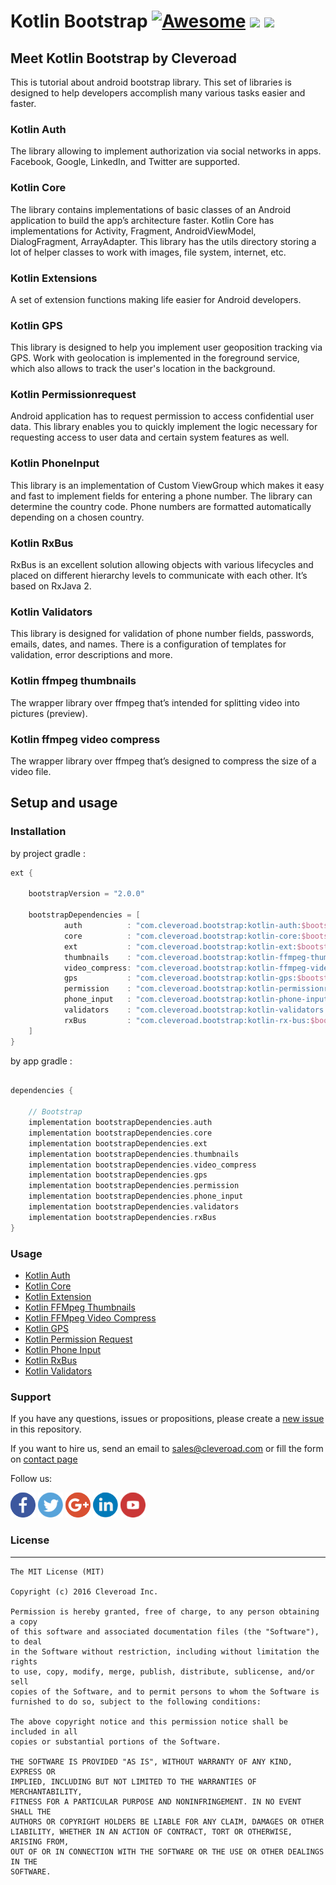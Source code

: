 # Kotlin Bootstrap [![Awesome](https://cdn.rawgit.com/sindresorhus/awesome/d7305f38d29fed78fa85652e3a63e154dd8e8829/media/badge.svg)](https://github.com/sindresorhus/awesome) <img src="https://www.cleveroad.com/public/comercial/label-android.svg" height="19"> <a href="https://www.cleveroad.com/?utm_source=github&utm_medium=label&utm_campaign=contacts"><img src="https://www.cleveroad.com/public/comercial/label-cleveroad.svg" height="19"></a>

## Meet Kotlin Bootstrap by Cleveroad

This is tutorial about android bootstrap library. This set of libraries is designed to help developers accomplish many various tasks easier and faster.

### Kotlin Auth
The library allowing to implement authorization via social networks in apps. Facebook, Google, LinkedIn, and Twitter are supported.

### Kotlin Core
The library contains implementations of basic classes of an Android application to build the app’s architecture faster. Kotlin Core has implementations for Activity, Fragment, AndroidViewModel, DialogFragment, ArrayAdapter. This library has the utils directory storing a lot of helper classes to work with images, file system, internet, etc.

### Kotlin Extensions
A set of extension functions making life easier for Android developers. 

### Kotlin GPS
This library is designed to help you implement user geoposition tracking via GPS. Work with geolocation is implemented in the foreground service, which also allows to track the user's location in the background.

### Kotlin Permissionrequest
Android application has to request permission to access confidential user data. This library enables you to quickly implement the logic necessary for requesting access to user data and certain system features as well.

### Kotlin PhoneInput
This library is an implementation of Custom ViewGroup which makes it easy and fast to implement fields for entering a phone number. The library can determine the country code. Phone numbers are formatted automatically depending on a chosen country. 

### Kotlin RxBus
RxBus is an excellent solution allowing objects with various lifecycles and placed on different hierarchy levels to communicate with each other. It’s based on RxJava 2.

### Kotlin Validators
This library is designed for validation of phone number fields, passwords, emails, dates, and names. There is a configuration of templates for validation, error descriptions and more.

### Kotlin ffmpeg thumbnails
The wrapper library over ffmpeg that’s intended for splitting video into pictures (preview).

### Kotlin ffmpeg video compress
The wrapper library over ffmpeg that’s designed to compress the size of a video file.

## Setup and usage
### Installation
by project gradle :
```groovy
ext {

    bootstrapVersion = "2.0.0"

    bootstrapDependencies = [
            auth          : "com.cleveroad.bootstrap:kotlin-auth:$bootstrapVersion",
            core          : "com.cleveroad.bootstrap:kotlin-core:$bootstrapVersion",
            ext           : "com.cleveroad.bootstrap:kotlin-ext:$bootstrapVersion"
            thumbnails    : "com.cleveroad.bootstrap:kotlin-ffmpeg-thumbnails:$bootstrapVersion"
            video_compress: "com.cleveroad.bootstrap:kotlin-ffmpeg-video-compress:$bootstrapVersion"
            gps           : "com.cleveroad.bootstrap:kotlin-gps:$bootstrapVersion"
            permission    : "com.cleveroad.bootstrap:kotlin-permissionrequest:$bootstrapVersion"
            phone_input   : "com.cleveroad.bootstrap:kotlin-phone-input:$bootstrapVersion"
            validators    : "com.cleveroad.bootstrap:kotlin-validators:$bootstrapVersion",
            rxBus         : "com.cleveroad.bootstrap:kotlin-rx-bus:$bootstrapVersion",
    ]
}
```

by app gradle :
```groovy

dependencies {

    // Bootstrap
    implementation bootstrapDependencies.auth
    implementation bootstrapDependencies.core
    implementation bootstrapDependencies.ext
    implementation bootstrapDependencies.thumbnails
    implementation bootstrapDependencies.video_compress
    implementation bootstrapDependencies.gps
    implementation bootstrapDependencies.permission
    implementation bootstrapDependencies.phone_input
    implementation bootstrapDependencies.validators
    implementation bootstrapDependencies.rxBus
}
```

### Usage ###

- [Kotlin Auth]
- [Kotlin Core]
- [Kotlin Extension]
- [Kotlin FFMpeg Thumbnails]
- [Kotlin FFMpeg Video Compress]
- [Kotlin GPS]
- [Kotlin Permission Request]
- [Kotlin Phone Input]
- [Kotlin RxBus]
- [Kotlin Validators]

### Support ###
If you have any questions, issues or propositions, please create a <a href="../../issues/new">new issue</a> in this repository.

If you want to hire us, send an email to sales@cleveroad.com or fill the form on <a href="https://www.cleveroad.com/contact">contact page</a>

Follow us:

[![Awesome](/images/social/facebook.png)](https://www.facebook.com/cleveroadinc/)   [![Awesome](/images/social/twitter.png)](https://twitter.com/cleveroadinc)   [![Awesome](/images/social/google.png)](https://plus.google.com/+CleveroadInc)   [![Awesome](/images/social/linkedin.png)](https://www.linkedin.com/company/cleveroad-inc-)   [![Awesome](/images/social/youtube.png)](https://www.youtube.com/channel/UCFNHnq1sEtLiy0YCRHG2Vaw)
<br/>

### License ###
* * *
    The MIT License (MIT)
    
    Copyright (c) 2016 Cleveroad Inc.
    
    Permission is hereby granted, free of charge, to any person obtaining a copy
    of this software and associated documentation files (the "Software"), to deal
    in the Software without restriction, including without limitation the rights
    to use, copy, modify, merge, publish, distribute, sublicense, and/or sell
    copies of the Software, and to permit persons to whom the Software is
    furnished to do so, subject to the following conditions:
    
    The above copyright notice and this permission notice shall be included in all
    copies or substantial portions of the Software.
    
    THE SOFTWARE IS PROVIDED "AS IS", WITHOUT WARRANTY OF ANY KIND, EXPRESS OR
    IMPLIED, INCLUDING BUT NOT LIMITED TO THE WARRANTIES OF MERCHANTABILITY,
    FITNESS FOR A PARTICULAR PURPOSE AND NONINFRINGEMENT. IN NO EVENT SHALL THE
    AUTHORS OR COPYRIGHT HOLDERS BE LIABLE FOR ANY CLAIM, DAMAGES OR OTHER
    LIABILITY, WHETHER IN AN ACTION OF CONTRACT, TORT OR OTHERWISE, ARISING FROM,
    OUT OF OR IN CONNECTION WITH THE SOFTWARE OR THE USE OR OTHER DEALINGS IN THE
    SOFTWARE.

[Kotlin Auth]: /kotlin-auth
[Kotlin Core]: /kotlin-core
[Kotlin Extension]: /kotlin-ext
[Kotlin FFMpeg Thumbnails]: /kotlin-ffmpeg-thumbnails
[Kotlin FFMpeg Video Compress]: /kotlin-ffmpeg-video-compress
[Kotlin GPS]: /kotlin-gps
[Kotlin Permission Request]: /kotlin-permissionrequest
[Kotlin Phone Input]: /kotlin-phone-input
[Kotlin RxBus]: /kotlin-rx-bus
[Kotlin Validators]: /kotlin-validators

